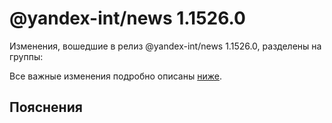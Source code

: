 # @yandex-int/news 1.1526.0

<!-- ЧЕЛОВЕЧЕСКОЕ ВСТУПЛЕНИЕ -->

Изменения, вошедшие в релиз @yandex-int/news 1.1526.0, разделены на группы:

Все важные изменения подробно описаны [ниже](#Пояснения).

## Пояснения

